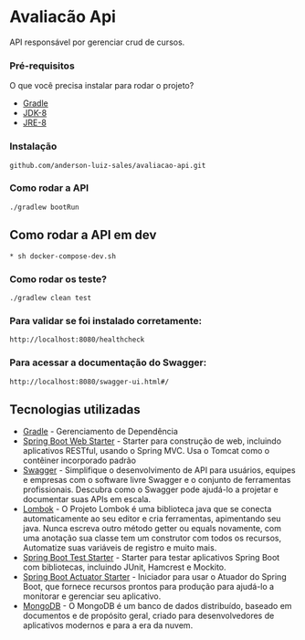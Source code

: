 # Avaliacão Api
API responsável por gerenciar crud de cursos.

### Pré-requisitos 
O que você precisa instalar para rodar o projeto? 
* [Gradle](https://https://gradle.org//) 
* [JDK-8](https://www.oracle.com/technetwork/pt/java/javase/downloadsjdk8-downloads-2133151.html) 
* [JRE-8](https://www.oracle.com/technetwork/pt/java/javase/downloadsjre8-downloads-2133155.html) 

### Instalação 
```
github.com/anderson-luiz-sales/avaliacao-api.git
```
### Como rodar a API 
```
./gradlew bootRun 
```
## Como rodar a API em dev 
 ```
* sh docker-compose-dev.sh 
 ```
### Como rodar os teste? 
```
./gradlew clean test 
```
### Para validar se foi instalado corretamente: 
```
http://localhost:8080/healthcheck 
```
### Para acessar a documentação do Swagger: 
```
http://localhost:8080/swagger-ui.html#/ 
```
## Tecnologias utilizadas 
* [Gradle](https://gradle.org/) - Gerenciamento de Dependência 
* [Spring Boot Web Starter](https://mvnrepository.com/artifact/org.springframework.boot/spring-boot-starter-web) - Starter para construção de web, incluindo aplicativos RESTful, usando o Spring MVC. Usa o Tomcat como o contêiner incorporado padrão 
* [Swagger](https://https://swagger.io/) - Simplifique o desenvolvimento de API para usuários, equipes e empresas com o software livre Swagger e o conjunto de ferramentas profissionais. Descubra como o Swagger pode ajudá-lo a projetar e documentar suas APIs em escala.
* [Lombok](https://projectlombok.org/) - O Projeto Lombok é uma biblioteca java que se conecta automaticamente ao seu editor e cria ferramentas, apimentando seu java. Nunca escreva outro método getter ou equals novamente, com uma anotação sua classe tem um construtor com todos os recursos, Automatize suas variáveis de registro e muito mais. 
* [Spring Boot Test Starter](https://mvnrepository.com/artifact/org.springframework.boot/spring-boot-starter-test) - Starter para testar aplicativos Spring Boot com bibliotecas, incluindo JUnit, Hamcrest e Mockito. 
* [Spring Boot Actuator Starter](https://mvnrepository.com/artifact/org.springframework.boot/spring-boot-starter-actuator) - Iniciador para usar o Atuador do Spring Boot, que fornece recursos prontos para produção para ajudá-lo a monitorar e gerenciar seu aplicativo. 
* [MongoDB](https://https://www.mongodb.com//) - O MongoDB é um banco de dados distribuído, baseado em documentos e de propósito geral, criado para desenvolvedores de aplicativos modernos e para a era da nuvem. 
